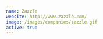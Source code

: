 ```yaml
---
name: Zazzle
website: http://www.zazzle.com/
image: /images/companies/zazzle.gif 
active: true
---
```

